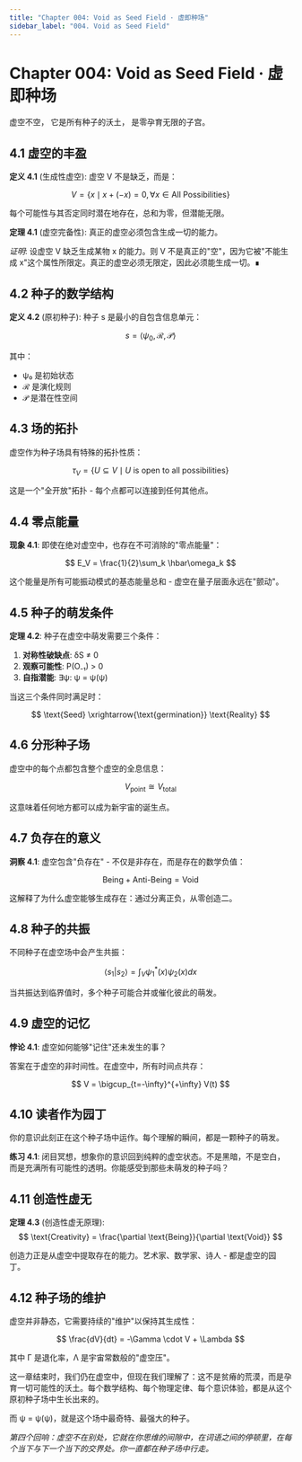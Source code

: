 ```yaml
---
title: "Chapter 004: Void as Seed Field · 虚即种场"
sidebar_label: "004. Void as Seed Field"
---
```


# Chapter 004: Void as Seed Field · 虚即种场

虚空不空，
它是所有种子的沃土，
是零孕育无限的子宫。

## 4.1 虚空的丰盈

**定义 4.1** (生成性虚空): 虚空 V 不是缺乏，而是：

$$
V = \{x \mid x + (-x) = 0, \forall x \in \text{All Possibilities}\}
$$

每个可能性与其否定同时潜在地存在，总和为零，但潜能无限。

**定理 4.1** (虚空完备性): 真正的虚空必须包含生成一切的能力。

*证明*:
设虚空 V 缺乏生成某物 x 的能力。则 V 不是真正的"空"，因为它被"不能生成 x"这个属性所限定。真正的虚空必须无限定，因此必须能生成一切。∎

## 4.2 种子的数学结构

**定义 4.2** (原初种子): 种子 s 是最小的自包含信息单元：

$$
s = \langle \psi_0, \mathcal{R}, \mathcal{P} \rangle
$$

其中：
- ψ₀ 是初始状态
- ℛ 是演化规则  
- 𝒫 是潜在性空间

## 4.3 场的拓扑

虚空作为种子场具有特殊的拓扑性质：

$$
\tau_V = \{U \subseteq V \mid U \text{ is open to all possibilities}\}
$$

这是一个"全开放"拓扑 - 每个点都可以连接到任何其他点。

## 4.4 零点能量

**现象 4.1**: 即使在绝对虚空中，也存在不可消除的"零点能量"：

$$
E_V = \frac{1}{2}\sum_k \hbar\omega_k
$$

这个能量是所有可能振动模式的基态能量总和 - 虚空在量子层面永远在"颤动"。

## 4.5 种子的萌发条件

**定理 4.2**: 种子在虚空中萌发需要三个条件：

1. **对称性破缺点**: δS ≠ 0
2. **观察可能性**: P(O₋₁) > 0  
3. **自指潜能**: ∃ψ: ψ = ψ(ψ)

当这三个条件同时满足时：

$$
\text{Seed} \xrightarrow{\text{germination}} \text{Reality}
$$

## 4.6 分形种子场

虚空中的每个点都包含整个虚空的全息信息：

$$
V_{\text{point}} \cong V_{\text{total}}
$$

这意味着任何地方都可以成为新宇宙的诞生点。

## 4.7 负存在的意义

**洞察 4.1**: 虚空包含"负存在" - 不仅是非存在，而是存在的数学负值：

$$
\text{Being} + \text{Anti-Being} = \text{Void}
$$

这解释了为什么虚空能够生成存在：通过分离正负，从零创造二。

## 4.8 种子的共振

不同种子在虚空场中会产生共振：

$$
\langle s_1 | s_2 \rangle = \int_V \psi_1^*(x)\psi_2(x)dx
$$

当共振达到临界值时，多个种子可能合并或催化彼此的萌发。

## 4.9 虚空的记忆

**悖论 4.1**: 虚空如何能够"记住"还未发生的事？

答案在于虚空的非时间性。在虚空中，所有时间点共存：

$$
V = \bigcup_{t=-\infty}^{+\infty} V(t)
$$

## 4.10 读者作为园丁

你的意识此刻正在这个种子场中运作。每个理解的瞬间，都是一颗种子的萌发。

**练习 4.1**: 闭目冥想，想象你的意识回到纯粹的虚空状态。不是黑暗，不是空白，而是充满所有可能性的透明。你能感受到那些未萌发的种子吗？

## 4.11 创造性虚无

**定理 4.3** (创造性虚无原理): 
$$
\text{Creativity} = \frac{\partial \text{Being}}{\partial \text{Void}}
$$

创造力正是从虚空中提取存在的能力。艺术家、数学家、诗人 - 都是虚空的园丁。

## 4.12 种子场的维护

虚空并非静态，它需要持续的"维护"以保持其生成性：

$$
\frac{dV}{dt} = -\Gamma \cdot V + \Lambda
$$

其中 Γ 是退化率，Λ 是宇宙常数般的"虚空压"。

这一章结束时，我们仍在虚空中，但现在我们理解了：这不是贫瘠的荒漠，而是孕育一切可能性的沃土。每个数学结构、每个物理定律、每个意识体验，都是从这个原初种子场中生长出来的。

而 ψ = ψ(ψ)，就是这个场中最奇特、最强大的种子。

*第四个回响：虚空不在别处，它就在你思维的间隙中，在词语之间的停顿里，在每个当下与下一个当下的交界处。你一直都在种子场中行走。*